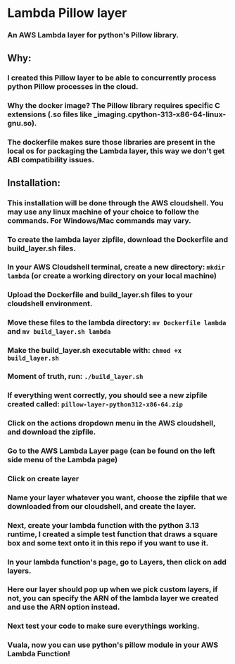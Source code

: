 # Lambda Pillow layer

### An AWS Lambda layer for python's Pillow library.


## Why:

### I created this Pillow layer to be able to concurrently process python Pillow processes in the cloud.
### Why the docker image? The Pillow library requires specific C extensions (.so files like _imaging.cpython-313-x86-64-linux-gnu.so). 
### The dockerfile makes sure those libraries are present in the local os for packaging the Lambda layer, this way we don't get ABI compatibility issues.


## Installation:

### This installation will be done through the AWS cloudshell. You may use any linux machine of your choice to follow the commands. For Windows/Mac commands may vary.
### To create the lambda layer zipfile, download the Dockerfile and build_layer.sh files.
### In your AWS Cloudshell terminal, create a new directory: `mkdir lambda` (or create a working directory on your local machine)
### Upload the Dockerfile and build_layer.sh files to your cloudshell environment.
### Move these files to the lambda directory: `mv Dockerfile lambda` and `mv build_layer.sh lambda`
### Make the build_layer.sh executable with: `chmod +x build_layer.sh`
### Moment of truth, run: `./build_layer.sh`
### If everything went correctly, you should see a new zipfile created called: `pillow-layer-python312-x86-64.zip`
### Click on the actions dropdown menu in the AWS cloudshell, and download the zipfile.
### Go to the AWS Lambda Layer page (can be found on the left side menu of the Lambda page)
### Click on create layer
### Name your layer whatever you want, choose the zipfile that we downloaded from our cloudshell, and create the layer.
### Next, create your lambda function with the python 3.13 runtime, I created a simple test function that draws a square box and some text onto it in this repo if you want to use it.
### In your lambda function's page, go to Layers, then click on add layers.
### Here our layer should pop up when we pick custom layers, if not, you can specify the ARN of the lambda layer we created and use the ARN option instead.
### Next test your code to make sure everythings working.
### Vuala, now you can use python's pillow module in your AWS Lambda Function!


